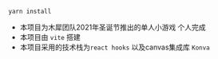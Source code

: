 `yarn install` 

+ 本项目为木犀团队2021年圣诞节推出的单人小游戏 个人完成
+ 本项目由 `vite` 搭建
+ 本项目采用的技术栈为`react hooks` 以及canvas集成库 `Konva`
